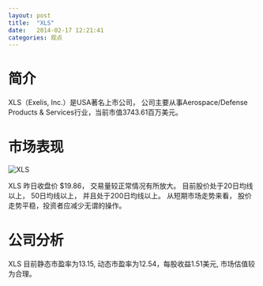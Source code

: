 ```yaml
---
layout: post
title:  "XLS"
date:   2014-02-17 12:21:41
categories: 观点
---
```


# 简介
XLS（Exelis, Inc.）是USA著名上市公司，
公司主要从事Aerospace/Defense Products & Services行业，当前市值3743.61百万美元。

# 市场表现

![XLS](http://finviz.com/chart.ashx?t=XLS&ty=c&ta=1&p=d&s=l)

XLS 昨日收盘价 $19.86，
交易量较正常情况有所放大。
目前股价处于20日均线以上，
50日均线以上，
并且处于200日均线以上。
从短期市场走势来看，
股价走势平稳，投资者应减少无谓的操作。

# 公司分析
XLS 目前静态市盈率为13.15, 动态市盈率为12.54，每股收益1.51美元,
市场估值较为合理。
